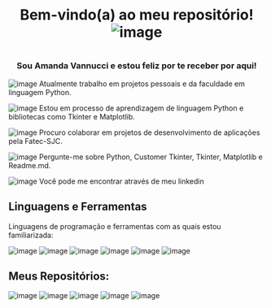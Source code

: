 ## <h1 align="center"> Bem-vindo(a) ao meu repositório!![image](https://github.com/Amandavannuccic/Amandavannuccic/assets/127263243/274959f4-3802-4c26-bcd1-89abcb1e56f1)
<h1/> 

<h3 align="center">Sou Amanda Vannucci e estou feliz por te receber por aqui!</h3>

![image](https://github.com/Amandavannuccic/Amandavannuccic/assets/127263243/43fec760-0e5f-467c-9922-c88e06a5f7c3)
Atualmente trabalho em projetos pessoais e da faculdade em linguagem Python.
  
![image](https://github.com/Amandavannuccic/Amandavannuccic/assets/127263243/5b4d9959-7716-4a9a-8e8d-3c7d96de26d4)
Estou em processo de aprendizagem de linguagem Python e bibliotecas como Tkinter e Matplotlib.
  
  
![image](https://github.com/Amandavannuccic/Amandavannuccic/assets/127263243/b93c6b5b-80ef-4e6d-baa0-b31bd7ca9893)
Procuro colaborar em projetos de desenvolvimento de aplicações pela Fatec-SJC.

![image](https://github.com/Amandavannuccic/Amandavannuccic/assets/127263243/0babb94d-7ba6-4ad9-a77e-904810c1064e)
Pergunte-me sobre Python, Customer Tkinter, Tkinter, Matplotlib e Readme.md.
  
![image](https://github.com/Amandavannuccic/Amandavannuccic/assets/127263243/07e47601-1961-4d85-b2e1-abb9e4f42def)
Você pode me encontrar através de meu linkedin
 
## Linguagens e Ferramentas
Linguagens de programação e ferramentas com as quais estou familiarizada:
  
![image](https://github.com/Amandavannuccic/Amandavannuccic/assets/127263243/86d04ab8-e395-4b9d-96d9-6029b6e8c83c)
![image](https://github.com/Amandavannuccic/Amandavannuccic/assets/127263243/5eab3a95-1be7-4630-9efd-f61d1d5e97cb)
![image](https://github.com/Amandavannuccic/Amandavannuccic/assets/127263243/5f5e7467-f694-4aed-bbb9-2db03519b715)
![image](https://github.com/Amandavannuccic/Amandavannuccic/assets/127263243/75a4dd61-555d-4614-8de2-79a59293ed66)
![image](https://github.com/Amandavannuccic/Amandavannuccic/assets/127263243/6b78503f-9662-459e-809a-f55a72284598)
![image](https://github.com/Amandavannuccic/Amandavannuccic/assets/127263243/06df2867-7754-4da6-a2c3-a2f064435024)
  
## Meus Repositórios:

![image](https://github.com/Amandavannuccic/Amandavannuccic/assets/127263243/f586cfe5-ba13-43aa-86be-68c571e4e394)
![image](https://github.com/Amandavannuccic/Amandavannuccic/assets/127263243/eb505c11-e51a-48f4-8ad3-e6cd9d9c46fa)
![image](https://github.com/Amandavannuccic/Amandavannuccic/assets/127263243/b52cdf87-009b-4f8d-bc35-25e07ada5b81)
![image](https://github.com/Amandavannuccic/Amandavannuccic/assets/127263243/7129f69b-f87f-4158-9544-23344fe15395)
![image](https://github.com/Amandavannuccic/Amandavannuccic/assets/127263243/a77e715b-b4a4-4982-b1e1-b932830ed5f7)
